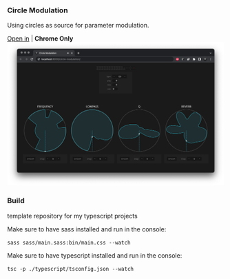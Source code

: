 ### Circle Modulation

Using circles as source for parameter modulation.

[Open in](https://andremichelle.github.io/circle-modulation/) | **Chrome Only**
![alt screenshot](screenshot.png)

### Build
template repository for my typescript projects

Make sure to have sass installed and run in the console:

    sass sass/main.sass:bin/main.css --watch

Make sure to have typescript installed and run in the console:

    tsc -p ./typescript/tsconfig.json --watch